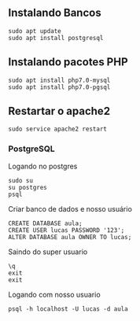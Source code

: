 ## Instalando Bancos
```
sudo apt update
sudo apt install postgresql
```
## Instalando pacotes PHP
```
sudo apt install php7.0-mysql
sudo apt install php7.0-pgsql
```

## Restartar o apache2
```
sudo service apache2 restart
```

### PostgreSQL
Logando no postgres
```
sudo su
su postgres
psql
```
Criar banco de dados e nosso usuário
```
CREATE DATABASE aula;
CREATE USER lucas PASSWORD '123';
ALTER DATABASE aula OWNER TO lucas;
```
Saindo do super usuario
```
\q
exit
exit
```
Logando com nosso usuario
```
psql -h localhost -U lucas -d aula
``` 